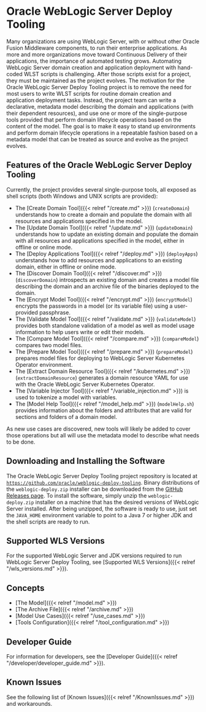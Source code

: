 # Oracle WebLogic Server Deploy Tooling

Many organizations are using WebLogic Server, with or without other Oracle Fusion Middleware components, to run their enterprise applications.  As more and more organizations move toward Continuous Delivery of their applications, the importance of automated testing grows.  Automating WebLogic Server domain creation and application deployment with hand-coded WLST scripts is challenging.  After those scripts exist for a project, they must be maintained as the project evolves.  The motivation for the Oracle WebLogic Server Deploy Tooling project is to remove the need for most users to write WLST scripts for routine domain creation and application deployment tasks.  Instead, the project team can write a declarative, metadata model describing the domain and applications (with their dependent resources), and use one or more of the single-purpose tools provided that perform domain lifecycle operations based on the content of the model.  The goal is to make it easy to stand up environments and perform domain lifecycle operations in a repeatable fashion based on a metadata model that can be treated as source and evolve as the project evolves.

## Features of the Oracle WebLogic Server Deploy Tooling

Currently, the project provides several single-purpose tools, all exposed as shell scripts (both Windows and UNIX scripts are provided):

- The [Create Domain Tool]({{< relref "/create.md" >}}) (`createDomain`) understands how to create a domain and populate the domain with all resources and applications specified in the model.
- The [Update Domain Tool]({{< relref "/update.md" >}}) (`updateDomain`) understands how to update an existing domain and populate the domain with all resources and applications specified in the model, either in offline or online mode.
- The [Deploy Applications Tool]({{< relref "/deploy.md" >}}) (`deployApps`) understands how to add resources and applications to an existing domain, either in offline or online mode.
- The [Discover Domain Tool]({{< relref "/discover.md" >}}) (`discoverDomain`) introspects an existing domain and creates a model file describing the domain and an archive file of the binaries deployed to the domain.
- The [Encrypt Model Tool]({{< relref "/encrypt.md" >}}) (`encryptModel`) encrypts the passwords in a model (or its variable file) using a user-provided passphrase.
- The [Validate Model Tool]({{< relref "/validate.md" >}}) (`validateModel`) provides both standalone validation of a model as well as model usage information to help users write or edit their models.
- The [Compare Model Tool]({{< relref "/compare.md" >}}) (`compareModel`) compares two model files.
- The [Prepare Model Tool]({{< relref "/prepare.md" >}}) (`prepareModel`) prepares model files for deploying to WebLogic Server Kubernetes Operator environment.
- The [Extract Domain Resource Tool]({{< relref "/kubernetes.md" >}}) (`extractDomainResource`) generates a domain resource YAML for use with the Oracle WebLogic Server Kubernetes Operator.
- The [Variable Injector Tool]({{< relref "/variable_injection.md" >}}) is used to tokenize a model with variables.
- The [Model Help Tool]({{< relref "/model_help.md" >}}) (`modelHelp.sh`) provides information about the folders and attributes that are valid for sections and folders of a domain model.

As new use cases are discovered, new tools will likely be added to cover those operations but all will use the metadata model to describe what needs to be done.


## Downloading and Installing the Software

The Oracle WebLogic Server Deploy Tooling project repository is located at [`https://github.com/oracle/weblogic-deploy-tooling`](https://github.com/oracle/weblogic-deploy-tooling).  Binary distributions of the `weblogic-deploy.zip` installer can be downloaded from the [GitHub Releases page](https://github.com/oracle/weblogic-deploy-tooling/releases).  To install the software, simply unzip the `weblogic-deploy.zip` installer on a machine that has the desired versions of WebLogic Server installed.  After being unzipped, the software is ready to use, just set the `JAVA_HOME` environment variable to point to a Java 7 or higher JDK  and the shell scripts are ready to run.


## Supported WLS Versions

For the supported WebLogic Server and JDK versions required to run WebLogic Server Deploy Tooling, see [Supported WLS Versions]({{< relref "/wls_versions.md" >}}).


## Concepts

- [The Model]({{< relref "/model.md" >}})
- [The Archive File]({{< relref "/archive.md" >}})
- [Model Use Cases]({{< relref "/use_cases.md" >}})
- [Tools Configuration]({{< relref "/tool_configuration.md" >}})

## Developer Guide

For information for developers, see the [Developer Guide]({{< relref "/developer/developer_guide.md" >}}).

## Known Issues

See the following list of [Known Issues]({{< relref "/KnownIssues.md" >}}) and workarounds.
